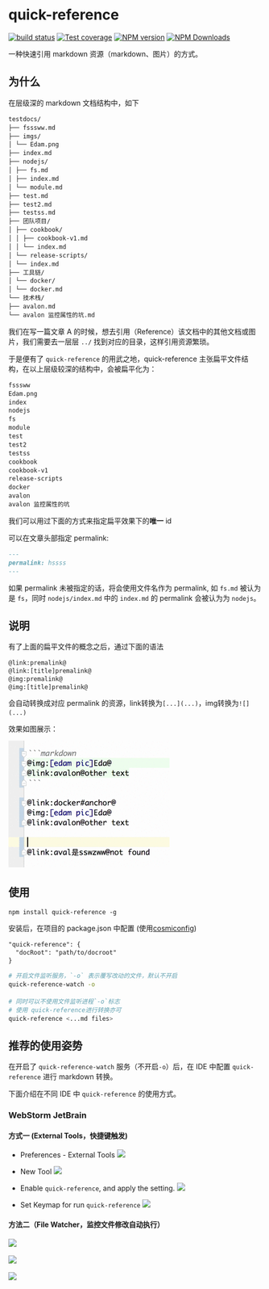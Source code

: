 # quick-reference
[![build status](https://img.shields.io/travis/be-fe/quick-reference/master.svg?style=flat-square)](https://travis-ci.org/be-fe/quick-reference)
[![Test coverage](https://img.shields.io/codecov/c/github/be-fe/quick-reference.svg?style=flat-square)](https://codecov.io/github/be-fe/quick-reference?branch=master)
[![NPM version](https://img.shields.io/npm/v/quick-reference.svg?style=flat-square)](https://www.npmjs.com/package/quick-reference)
[![NPM Downloads](https://img.shields.io/npm/dm/quick-reference.svg?style=flat-square&maxAge=43200)](https://www.npmjs.com/package/quick-reference)

一种快速引用 markdown 资源（markdown、图片）的方式。

## 为什么

在层级深的 markdown 文档结构中，如下

```markdown
testdocs/
├── fsssww.md
├── imgs/
│ └── Edam.png
├── index.md
├── nodejs/
│ ├── fs.md
│ ├── index.md
│ └── module.md
├── test.md
├── test2.md
├── testss.md
├── 团队项目/
│ ├── cookbook/
│ │ ├── cookbook-v1.md
│ │ └── index.md
│ └── release-scripts/
│ └── index.md
├── 工具链/
│ └── docker/
│ └── docker.md
└── 技术栈/
├── avalon.md
└── avalon 监控属性的坑.md
```

我们在写一篇文章 A 的时候，想去引用（Reference）该文档中的其他文档或图片，我们需要去一层层 `../` 找到对应的目录，这样引用资源繁琐。

于是便有了 `quick-reference` 的用武之地，quick-reference 主张扁平文件结构，在以上层级较深的结构中，会被扁平化为：

```markdown
fsssww
Edam.png
index
nodejs
fs
module
test
test2
testss
cookbook
cookbook-v1
release-scripts
docker
avalon
avalon 监控属性的坑
```

我们可以用过下面的方式来指定扁平效果下的**唯一** id

可以在文章头部指定 permalink:

```markdown
---
permalink: hssss
---
```

如果 permalink 未被指定的话，将会使用文件名作为 permalink, 如 `fs.md` 被认为是 `fs`，同时 `nodejs/index.md` 中的 `index.md` 的 permalink 会被认为为 `nodejs`。

## 说明

有了上面的扁平文件的概念之后，通过下面的语法

    @link:premalink@  
    @link:[title]premalink@
    @img:premalink@
    @img:[title]premalink@

会自动转换成对应 permalink 的资源，link转换为`[...](...)`，img转换为`![](...)`

效果如图展示：

![](./snapshot.gif)

## 使用

    npm install quick-reference -g

安装后，在项目的 package.json 中配置 (使用[cosmiconfig](https://github.com/davidtheclark/cosmiconfig))

    "quick-reference": {
      "docRoot": "path/to/docroot"
    }

```bash
# 开启文件监听服务，`-o` 表示覆写改动的文件，默认不开启
quick-reference-watch -o

# 同时可以不使用文件监听进程`-o`标志
# 使用 quick-reference进行转换亦可
quick-reference <...md files>
```

## 推荐的使用姿势

在开启了 `quick-reference-watch` 服务（不开启`-o`）后，在 IDE 中配置 `quick-reference` 进行 markdown 转换。

下面介绍在不同 IDE 中 `quick-reference` 的使用方式。

### WebStorm JetBrain

#### 方式一 (External Tools，快捷键触发)

- Preferences - External Tools
  ![](https://i.loli.net/2018/05/24/5b06446b5a143.png)

- New Tool
  ![](https://i.loli.net/2018/05/24/5b06450c50b61.png)

- Enable `quick-reference`, and apply the setting.
  ![](https://i.loli.net/2018/05/24/5b06453786505.png)

- Set Keymap for run `quick-reference`
  ![](https://i.loli.net/2018/05/24/5b0645aac42c1.png)

#### 方法二（File Watcher，监控文件修改自动执行）

![](https://i.loli.net/2018/05/24/5b0645eea912a.png)

![](https://i.loli.net/2018/05/24/5b064614d75d2.png)

![](https://i.loli.net/2018/05/24/5b06464ec7909.png)

